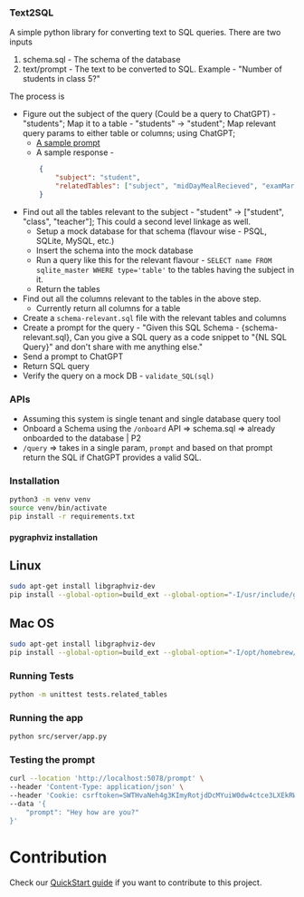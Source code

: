 ### Text2SQL
A simple python library for converting text to SQL queries.
There are two inputs
1. schema.sql - The schema of the database
2. text/prompt - The text to be converted to SQL. Example - "Number of students in class 5?"

The process is
- Figure out the subject of the query (Could be a query to ChatGPT) - "students"; Map it to a table - "students" -> "student"; Map relevant query params to either table or columns; using ChatGPT;
    - [A sample prompt](./prompt/related_tables.md)
    - A sample response -
    ```json
        {
            "subject": "student",
            "relatedTables": ["subject", "midDayMealRecieved", "examMarks"]
        }
    ```
- Find out all the tables relevant to the subject - "student" -> ["student", "class", "teacher"]; This could a second level linkage as well.
    - Setup a mock database for that schema (flavour wise - PSQL, SQLite, MySQL, etc.)
    - Insert the schema into the mock database
    - Run a query like this for the relevant flavour - `SELECT name FROM sqlite_master WHERE type='table'` to the tables having the subject in it.
    - Return the tables
- Find out all the columns relevant to the tables in the above step.
    - Currently return all columns for a table
- Create a `schema-relevant.sql` file with the relevant tables and columns
- Create a prompt for the query - "Given this SQL Schema - {schema-relevant.sql}, Can you give a SQL query as a code snippet to "{NL SQL Query}" and don't share with me anything else."
- Send a prompt to ChatGPT
- Return SQL query
- Verify the query on a mock DB - `validate_SQL(sql)`

### APIs
- Assuming this system is single tenant and single database query tool
- Onboard a Schema using the `/onboard` API => schema.sql => already onboarded to the database | P2
- `/query` => takes in a single param, `prompt` and based on that prompt return the SQL if ChatGPT provides a valid SQL.

### Installation

```bash
python3 -m venv venv
source venv/bin/activate
pip install -r requirements.txt
```

#### pygraphviz installation

## Linux
```bash
sudo apt-get install libgraphviz-dev
pip install --global-option=build_ext --global-option="-I/usr/include/graphviz" --global-option="-L/usr/lib/x86_64-linux-gnu/" --install-option="--library-path=/usr/lib/x86_64-linux-gnu/graphviz" pygraphviz
```

## Mac OS
```bash
sudo apt-get install libgraphviz-dev
pip install --global-option=build_ext --global-option="-I/opt/homebrew/Cellar/graphviz/8.0.5/include/" --global-option="-L/opt/homebrew/Cellar/graphviz/8.0.5/lib/" pygraphviz
```

### Running Tests

```bash
python -m unittest tests.related_tables
```

### Running the app

```bash
python src/server/app.py
```

### Testing the prompt

```bash
curl --location 'http://localhost:5078/prompt' \
--header 'Content-Type: application/json' \
--header 'Cookie: csrftoken=SWTHvaNeh4g3KImyRotjdDcMYuiW0dw4ctce3LXEkRWHJx71t7nKMLCk70wSdSSB' \
--data '{
    "prompt": "Hey how are you?"
}'
```
# Contribution
Check our [QuickStart guide](./contribution.md) if you want to contribute to this project.